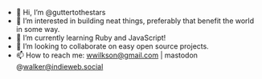 - 👋 Hi, I’m @guttertothestars
- 👀 I’m interested in building neat things, preferably that benefit the world in some way. 
- 🌱 I’m currently learning Ruby and JavaScript!
- 💞️ I’m looking to collaborate on easy open source projects.
- 📫 How to reach me: wwilkson@gmail.com | mastodon @walker@indieweb.social

